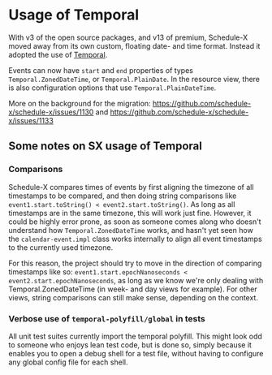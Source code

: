 # Usage of Temporal

With v3 of the open source packages, and v13 of premium, Schedule-X moved away from its own custom, floating date- and time format. Instead it adopted the use of [Temporal](https://developer.mozilla.org/en-US/docs/Web/JavaScript/Reference/Global_Objects/Temporal).

Events can now have `start` and `end` properties of types `Temporal.ZonedDateTime`, or `Temporal.PlainDate`. In the resource view, there is also configuration options that use `Temporal.PlainDateTime`.

More on the background for the migration: https://github.com/schedule-x/schedule-x/issues/1130 and https://github.com/schedule-x/schedule-x/issues/1133

## Some notes on SX usage of Temporal

### Comparisons

Schedule-X compares times of events by first aligning the timezone of all timestamps to be compared, and then doing string comparisons like `event1.start.toString() < event2.start.toString()`. As long as all timestamps are in the same timezone, this will work just fine. However, it could be highly error prone, as soon as someone comes along who doesn't understand how `Temporal.ZonedDateTime` works, and hasn't yet seen how the `calendar-event.impl` class works internally to align all event timestamps to the currently used timezone.

For this reason, the project should try to move in the direction of comparing timestamps like so: `event1.start.epochNanoseconds < event2.start.epochNanoseconds`, as long as we know we're only dealing with Temporal.ZonedDateTime (in week- and day views for example). For other views, string comparisons can still make sense, depending on the context.

### Verbose use of `temporal-polyfill/global` in tests

All unit test suites currently import the temporal polyfill. This might look odd to someone who enjoys lean test code, but is done so, simply because it enables you to open a debug shell for a test file, without having to configure any global config file for each shell.

